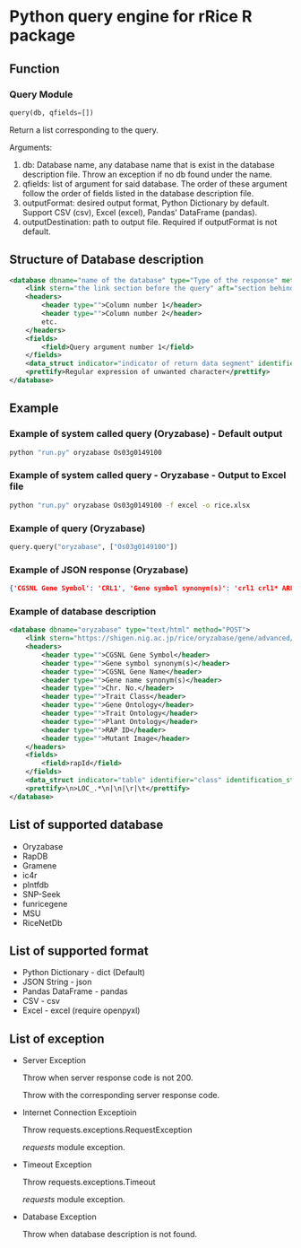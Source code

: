# Python query engine for rRice R package

## Function

### Query Module

```py
query(db, qfields=[])
```

Return a list corresponding to the query.

Arguments:

1. db: Database name, any database name that is exist in the database description file. Throw an exception if no db found under the name.
1. qfields: list of argument for said database. The order of these argument follow the order of fields listed in the database description file.
1. outputFormat: desired output format, Python Dictionary by default. Support CSV (csv), Excel (excel), Pandas' DataFrame (pandas).
1. outputDestination: path to output file. Required if outputFormat is not default.

## Structure of Database description

```xml
<database dbname="name of the database" type="Type of the response" method="GET or POST">
    <link stern="the link section before the query" aft="section behind the query"/>
    <headers>
        <header type="">Column number 1</header>
        <header type="">Column number 2</header>
        etc.
    </headers>
    <fields>
        <field>Query argument number 1</field>
    </fields>
    <data_struct indicator="indicator of return data segment" identifier="the attribute to identify data section" identification_string="value of said identifier" line_separator="indicator of a line of data" cell_separator="indicator of a cell of data"/>
    <prettify>Regular expression of unwanted character</prettify>
</database>
```

## Example

### Example of system called query (Oryzabase) - Default output

```bash
python "run.py" oryzabase Os03g0149100
```

### Example of system called query - Oryzabase - Output to Excel file

```bash
python "run.py" oryzabase Os03g0149100 -f excel -o rice.xlsx
```

### Example of query (Oryzabase)

```py
query.query("oryzabase", ["Os03g0149100"])
```

### Example of JSON response (Oryzabase)

```json
{'CGSNL Gene Symbol': 'CRL1', 'Gene symbol synonym(s)': 'crl1 crl1* ARL1 ARL1/CRL1 OsLBD3-2 LBD3-2', 'CGSNL Gene Name': 'CROWN ROOTLESS 1', 'Gene name synonym(s)': 'crown rootless-1 CROWN ROOTLESS1 Crown rootless1 ADVENTITIOUS ROOTLESS1 ADVENTITIOUS ROOTLESS 1 lateral organ boundaries domain 3-2', 'Chr. No.': '3', 'Trait Class': ' Vegetative organ - Root', 'Gene Ontology': 'GO:0009888 - tissue developmentGO:0009887 - organ morphogenesis', 'Trait Ontology': 'TO:0000227 - root lengthTO:0000084 - root number', 'Plant Ontology': 'PO:0009005 - root ', 'RAP ID': 'Os03g0149100Oryzabase(IRGSP 1.0/Build5)Rap(IRGSP 1.0/Build5)', 'Mutant Image': ''}
```

### Example of database description

```xml
<database dbname="oryzabase" type="text/html" method="POST">
    <link stern="https://shigen.nig.ac.jp/rice/oryzabase/gene/advanced/list"/>
    <headers>
        <header type="">CGSNL Gene Symbol</header>
        <header type="">Gene symbol synonym(s)</header>
        <header type="">CGSNL Gene Name</header>
        <header type="">Gene name synonym(s)</header>
        <header type="">Chr. No.</header>
        <header type="">Trait Class</header>
        <header type="">Gene Ontology</header>
        <header type="">Trait Ontology</header>
        <header type="">Plant Ontology</header>
        <header type="">RAP ID</header>
        <header type="">Mutant Image</header>
    </headers>
    <fields>
        <field>rapId</field>
    </fields>
    <data_struct indicator="table" identifier="class" identification_string="table_summery_list table_nowrapTh max_width_element" line_separator="tr" cell_separator="td"/>
    <prettify>\n>LOC_.*\n|\n|\r|\t</prettify>
</database>
```

## List of supported database

* Oryzabase
* RapDB
* Gramene
* ic4r
* plntfdb
* SNP-Seek
* funricegene
* MSU
* RiceNetDb

## List of supported format

* Python Dictionary - dict (Default)
* JSON String - json
* Pandas DataFrame - pandas
* CSV - csv
* Excel - excel (require openpyxl)

## List of exception

* Server Exception

    Throw when server response code is not 200.

    Throw with the corresponding server response code.
* Internet Connection Exceptioin

    Throw requests.exceptions.RequestException

    *requests* module exception.
* Timeout Exception

    Throw requests.exceptions.Timeout

    *requests* module exception.
* Database Exception

    Throw when database description is not found.